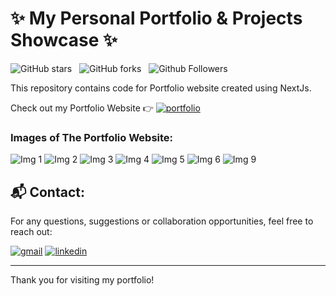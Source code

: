 # ✨ My Personal Portfolio & Projects Showcase ✨

![GitHub stars](https://img.shields.io/github/stars/Aadi0729/My-Portfolio?style=social&logo=ApacheSpark&label=Stars)&nbsp;&nbsp;
![GitHub forks](https://img.shields.io/github/forks/Aadi0729/My-Portfolio?style=social&logo=KashFlow&maxAge=3600)&nbsp;&nbsp;
![Github Followers](https://img.shields.io/github/followers/Aadi0729.svg?style=social&label=Follow)&nbsp;&nbsp;<br />

This repository contains code for Portfolio website created using NextJs. <br />

Check out my Portfolio Website 👉 [![portfolio](https://img.shields.io/badge/Portfolio-0077B5?style=for-the-badge&logo=briefcase&logoColor=white)](https://aditya-pateriya-portfolio.vercel.app/)

### Images of The Portfolio Website:

![Img 1](https://github.com/user-attachments/assets/a42bf6e3-2d34-42d7-889e-c7dc63ba3fcd)
![Img 2](https://github.com/user-attachments/assets/a0d842d7-6b50-46dd-a828-07922d7ea2a6)
![Img 3](https://github.com/user-attachments/assets/92e666ce-652d-4b5f-8a16-18a3442cb835)
![Img 4](https://github.com/user-attachments/assets/4e16f75e-f469-4196-98a0-386327cea7ec)
![Img 5](https://github.com/user-attachments/assets/3079a37e-f9da-4907-bf9a-fb556fe5b2fa)
![Img 6](https://github.com/user-attachments/assets/f53c390f-3419-48e4-b5a0-c5cfde4be6cc)
![Img 9](https://github.com/user-attachments/assets/dbcb4758-a840-49bb-9128-414db32f7943)

## 📬 Contact:

For any questions, suggestions or collaboration opportunities, feel free to reach out:

[![gmail](https://img.shields.io/badge/Gmail-D14836?style=for-the-badge&logo=gmail&logoColor=white)](mailto:adityapateriya7986@gmail.com)
[![linkedin](https://img.shields.io/badge/linkedin-0A66C2?style=for-the-badge&logo=linkedin&logoColor=white)](https://www.linkedin.com/in/aditya-pateriya7781/)

---

Thank you for visiting my portfolio!
